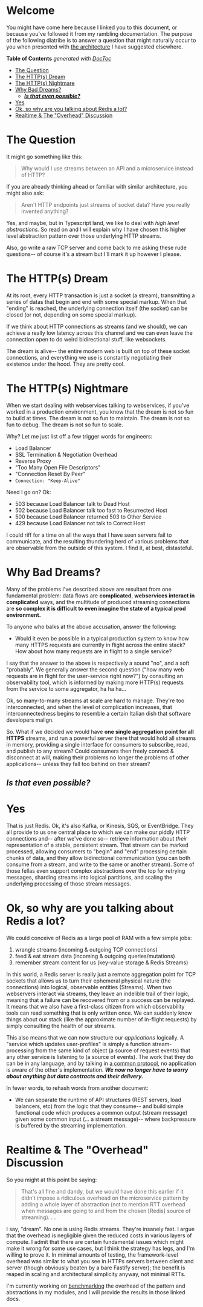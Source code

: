 # Welcome

You might have come here because I linked you to this document, or because you've followed it from my rambling documentation.  The purpose of the following diatribe is to answer a question that might naturally occur to you when presented with [the architecture](../README.md#high-level-architecture) I have suggested elsewhere.

<!-- START doctoc generated TOC please keep comment here to allow auto update -->
<!-- DON'T EDIT THIS SECTION, INSTEAD RE-RUN doctoc TO UPDATE -->
**Table of Contents**  *generated with [DocToc](https://github.com/thlorenz/doctoc)*

- [The Question](#the-question)
- [The HTTP(s) Dream](#the-https-dream)
- [The HTTP(s) Nightmare](#the-https-nightmare)
- [Why Bad Dreams?](#why-bad-dreams)
  - [**_Is that even possible?_**](#_is-that-even-possible_)
- [Yes](#yes)
- [Ok, so why are you talking about Redis a lot?](#ok-so-why-are-you-talking-about-redis-a-lot)
- [Realtime & The "Overhead" Discussion](#realtime--the-overhead-discussion)

<!-- END doctoc generated TOC please keep comment here to allow auto update -->


# The Question

It might go something like this:

> Why would I use streams between an API and a microservice instead of HTTP?

If you are already thinking ahead or familiar with similar architecture, you might also ask:

> Aren't HTTP endpoints just streams of socket data?  Have you really invented anything?

Yes, and maybe, but in Typescript land, we like to deal with _high level abstractions._  So read on and I will explain why I have chosen this higher level abstraction pattern over those underlying HTTP streams.  

Also, go write a raw TCP server and come back to me asking these rude questions-- of course it's a stream but I'll mark it up however I please.


# The HTTP(s) Dream

At its root, every HTTP transaction is just a socket (a stream), transmitting a series of datas that begin and end with some special markup.  When that "ending" is reached, the underlying connection itself (the socket) can be closed (or not, depending on some special markup).

If we think about HTTP connections as streams (and we should), we can achieve a really low latency across this channel and we can even leave the connection open to do weird bidirectional stuff, like websockets.

The dream is alive-- the entire modern web is built on top of these socket connections, and everything we use is constantly negotiating their existence under the hood.  They are pretty cool.

# The HTTP(s) Nightmare

When we start dealing with webservices talking to webservices, if you've worked in a production environment, you know that the dream is not so fun to build at times.  The dream is not so fun to maintain.  The dream is not so fun to debug.  The dream is not so fun to scale.

Why?  Let me just list off a few trigger words for engineers:

- Load Balancer
- SSL Termination & Negotiation Overhead
- Reverse Proxy
- "Too Many Open File Descriptors"
- "Connection Reset By Peer"
- `Connection: "Keep-Alive"`

Need I go on?  Ok:
- 503 because Load Balancer talk to Dead Host
- 502 because Load Balancer talk too fast to Resurrected Host
- 500 because Load Balancer returned 503 to Other Service
- 429 because Load Balancer not talk to Correct Host

I could riff for a time on all the ways that I have seen servers fail to communicate, and the resulting thundering herd of various problems that are observable from the outside of this system.  I find it, at best, distasteful.

# Why Bad Dreams?

Many of the problems I've described above are resultant from one fundamental problem: data flows are **complicated**, **webservices interact in complicated** ways, and the multitude of produced streaming connections are **so complex it is difficult to even imagine the state of a typical prod environment.**

To anyone who balks at the above accusation, answer the following:

- Would it even be possible in a typical production system to know how many HTTPS  requests are currently in flight across the entire stack?  How about how many requests are in flight to a single service?

I say that the answer to the above is respectively a sound "no", and a soft "probably". We generally answer the second question ("how many web requests are in flight for the user-service right now?") by consulting an observability tool, which is informed by making more HTTP(s) requests from the service to some aggregator, ha ha ha...

Ok, so many-to-many streams at scale are hard to manage.  They're too interconnected, and when the level of complication increases, that interconnectedness begins to resemble a certain Italian dish that software developers malign.

So.  What if we decided we would have **one single aggregation point for all HTTPS** streams, and run a powerful server there that would hold all streams in memory, providing a single interface for consumers to subscribe, read, and publish to any stream?  Could consumers then freely connect & disconnect at will, making their problems no longer the problems of other applications-- unless they fall too behind on their stream?

## **_Is that even possible?_**

# Yes

That is just Redis.  Ok, it's also Kafka, or Kinesis, SQS, or EventBridge.  They all provide to us one central place to which we can make our piddly HTTP connections and-- after we've done so-- retrieve information about _their_ representation of a stable, persistent stream.  That stream can be marked processed, allowing consumers to "begin" and "end" processing certain chunks of data, and they allow bidirectional communication (you can both consume from a stream, and write to the same or another stream).  Some of those fellas even support complex abstractions over the top for retrying messages, sharding streams into logical partitions, and scaling the underlying processing of those stream messages.

# Ok, so why are you talking about Redis a lot?

We could conceive of Redis as a large pool of RAM with a few simple jobs:
1) wrangle streams (incoming & outgoing TCP connections)
2) feed & eat stream data (incoming & outgoing queries/mutations)
3) remember stream content for us (key-value storage & Redis Streams)

In this world, a Redis server is really just a remote aggregation point for TCP sockets that allows us to turn their ephemeral physical nature (the connections) into logical, observable entities (Streams).  When two webservers interact via streams, they leave an indelible trail of their logic, meaning that a failure can be recovered from or a success can be replayed.  It means that we also have a first-class citizen from which observability tools can read something that is only written once.  We can suddenly know things about our stack (like the approximate number of in-flight requests) by simply consulting the health of our streams.

This also means that we can now structure our *applications* logically.  A "service which updates user-profiles" is simply a function stream-processing from the same kind of object (a source of request events) that any other service is listening to (a source of events).  The work that they do can be in any language, and by talking in [a common protocol](../README.md#stream-message-protocol), no application is aware of the other's implementation.  _**We now no longer have to worry about anything but data contracts and their delivery.**_

In fewer words, to rehash words from another document:

- We can separate the runtime of API structures (REST servers, load balancers, etc) from the logic that they consume-- and build simple functional code which produces a common output (stream message) given some common input (... a stream message)-- where backpressure is buffered by the streaming implementation.


# Realtime & The "Overhead" Discussion

So you might at this point be saying:

> That's all fine and dandy, but we would have done this earlier if it didn't impose a ridiculous overhead on the microservice pattern by adding a whole layer of abstraction (not to mention RTT overhead when messages are going to and from the chosen [Redis] source of streaming). . .

I say, "dream".  No one is using Redis streams.  They're insanely fast.  I argue that the overhead is negligible given the reduced costs in various layers of compute.  I admit that there are certain fundamental issues which might make it wrong for some use cases, but I think the strategy has legs, and I'm willing to prove it.  In minimal amounts of testing, the framework-level overhead was similar to what you see in HTTPs servers between client and server (though obviously beaten by a bare Fastify server); the benefit is reaped in scaling and architectural simplicity anyway, not minimal RTTs.

I'm currently working on [benchmarking](../packages/benchmarking/README.md) the overhead of the pattern and abstractions in my modules, and I will provide the results in those linked docs.